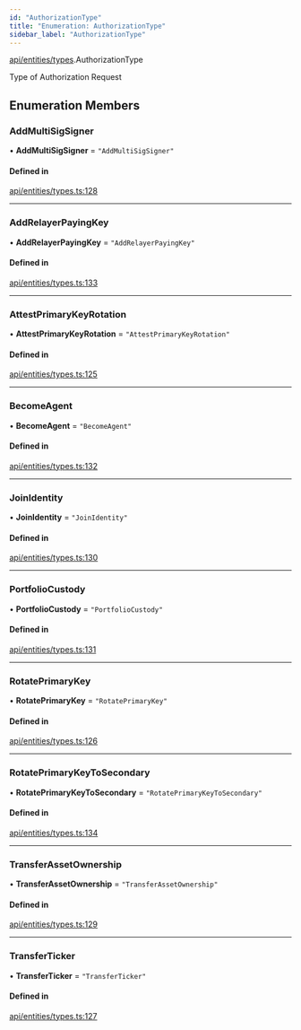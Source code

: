 ```yaml
---
id: "AuthorizationType"
title: "Enumeration: AuthorizationType"
sidebar_label: "AuthorizationType"
---
```


[api/entities/types](../../../../../modules/API/Entities/Types/Types.md).AuthorizationType

Type of Authorization Request

## Enumeration Members

### AddMultiSigSigner

• **AddMultiSigSigner** = ``"AddMultiSigSigner"``

#### Defined in

[api/entities/types.ts:128](https://github.com/PolymeshAssociation/polymesh-sdk/blob/b55e63737/src/api/entities/types.ts#L128)

___

### AddRelayerPayingKey

• **AddRelayerPayingKey** = ``"AddRelayerPayingKey"``

#### Defined in

[api/entities/types.ts:133](https://github.com/PolymeshAssociation/polymesh-sdk/blob/b55e63737/src/api/entities/types.ts#L133)

___

### AttestPrimaryKeyRotation

• **AttestPrimaryKeyRotation** = ``"AttestPrimaryKeyRotation"``

#### Defined in

[api/entities/types.ts:125](https://github.com/PolymeshAssociation/polymesh-sdk/blob/b55e63737/src/api/entities/types.ts#L125)

___

### BecomeAgent

• **BecomeAgent** = ``"BecomeAgent"``

#### Defined in

[api/entities/types.ts:132](https://github.com/PolymeshAssociation/polymesh-sdk/blob/b55e63737/src/api/entities/types.ts#L132)

___

### JoinIdentity

• **JoinIdentity** = ``"JoinIdentity"``

#### Defined in

[api/entities/types.ts:130](https://github.com/PolymeshAssociation/polymesh-sdk/blob/b55e63737/src/api/entities/types.ts#L130)

___

### PortfolioCustody

• **PortfolioCustody** = ``"PortfolioCustody"``

#### Defined in

[api/entities/types.ts:131](https://github.com/PolymeshAssociation/polymesh-sdk/blob/b55e63737/src/api/entities/types.ts#L131)

___

### RotatePrimaryKey

• **RotatePrimaryKey** = ``"RotatePrimaryKey"``

#### Defined in

[api/entities/types.ts:126](https://github.com/PolymeshAssociation/polymesh-sdk/blob/b55e63737/src/api/entities/types.ts#L126)

___

### RotatePrimaryKeyToSecondary

• **RotatePrimaryKeyToSecondary** = ``"RotatePrimaryKeyToSecondary"``

#### Defined in

[api/entities/types.ts:134](https://github.com/PolymeshAssociation/polymesh-sdk/blob/b55e63737/src/api/entities/types.ts#L134)

___

### TransferAssetOwnership

• **TransferAssetOwnership** = ``"TransferAssetOwnership"``

#### Defined in

[api/entities/types.ts:129](https://github.com/PolymeshAssociation/polymesh-sdk/blob/b55e63737/src/api/entities/types.ts#L129)

___

### TransferTicker

• **TransferTicker** = ``"TransferTicker"``

#### Defined in

[api/entities/types.ts:127](https://github.com/PolymeshAssociation/polymesh-sdk/blob/b55e63737/src/api/entities/types.ts#L127)

